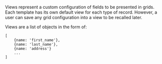 Views represent a custom configuration of fields to be presented in grids. 
Each template has its own default view for each type of record. However, a user can save any grid configuration into a view to be recalled later. 

Views are a list of objects in the form of: 

```
[
    {name: 'first_name'},
    {name: 'last_name'},
    {name: 'address'}
    ...
]
```